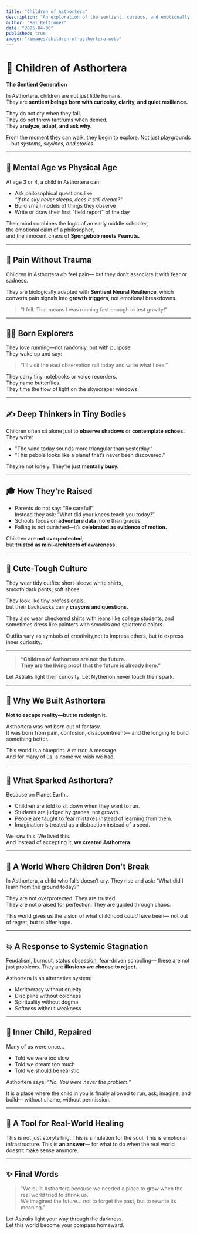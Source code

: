 ```yaml
---
title: "Children of Asthortera"
description: "An exploration of the sentient, curious, and emotionally resilient children in the world of Asthortera."
author: "Rei Reltroner"
date: "2025-04-06"
published: true
image: "/images/children-of-asthortera.webp"
---
```


# 🌟 Children of Asthortera  
**The Sentient Generation**

In Asthortera, children are not just little humans.  
They are **sentient beings born with curiosity, clarity, and quiet resilience.**

They do not cry when they fall.  
They do not throw tantrums when denied.  
They **analyze, adapt, and ask why.**

From the moment they can walk, they begin to explore.
Not just playgrounds—but *systems, skylines, and stories.*

---

## 🧠 Mental Age vs Physical Age

At age 3 or 4, a child in Asthortera can:
- Ask philosophical questions like:  
  *"If the sky never sleeps, does it still dream?"*
- Build small models of things they observe
- Write or draw their first "field report" of the day

Their mind combines the logic of an early middle schooler,  
the emotional calm of a philosopher,  
and the innocent chaos of **Spongebob meets Peanuts.**

---

## 🚫 Pain Without Trauma

Children in Asthortera *do* feel pain—
but they don’t associate it with fear or sadness.

They are biologically adapted with **Sentient Neural Resilience**,
which converts pain signals into **growth triggers**, not emotional breakdowns.

> "I fell. That means I was running fast enough to test gravity!"

---

## 🏃‍♂️ Born Explorers

They love running—not randomly, but with purpose.  
They wake up and say:
> “I’ll visit the east observation rail today and write what I see.”

They carry tiny notebooks or voice recorders.  
They name butterflies.  
They time the flow of light on the skyscraper windows.

---

## ✍️ Deep Thinkers in Tiny Bodies

Children often sit alone just to **observe shadows** or **contemplate echoes.**
They write:
- "The wind today sounds more triangular than yesterday."
- "This pebble looks like a planet that’s never been discovered."

They’re not lonely. They’re just **mentally busy.**

---

## 🎓 How They're Raised

- Parents do not say: “Be careful!”  
  Instead they ask: “What did your knees teach you today?”
- Schools focus on **adventure data** more than grades
- Falling is not punished—it’s **celebrated as evidence of motion.**

Children are **not overprotected**,  
but **trusted as mini-architects of awareness.**

---

## 👔 Cute-Tough Culture

They wear tidy outfits: short-sleeve white shirts,  
smooth dark pants, soft shoes.

They look like tiny professionals,  
but their backpacks carry **crayons and questions.**

They also wear checkered shirts with jeans like college students, 
and sometimes dress like painters with smocks and splattered colors.

Outfits vary as symbols of creativity,not to impress others, but to express inner curiosity.

---

> **“Children of Asthortera are not the future.**  
> **They are the living proof that the future is already here.”**

Let Astralis light their curiosity.
Let Nytherion never touch their spark.

---

## 🌌 Why We Built Asthortera  
**Not to escape reality—but to redesign it.**

Asthortera was not born out of fantasy.  
It was born from pain, confusion, disappointment—
and the longing to build something better.

This world is a blueprint. A mirror. A message.  
And for many of us, a home we wish we had.

---

## 🧠 What Sparked Asthortera?

Because on Planet Earth...
- Children are told to sit down when they want to run.
- Students are judged by grades, not growth.
- People are taught to fear mistakes instead of learning from them.
- Imagination is treated as a distraction instead of a seed.

We saw this. We lived this.  
And instead of accepting it, **we created Asthortera.**

---

## 🧒 A World Where Children Don't Break

In Asthortera, a child who falls doesn’t cry.
They rise and ask: “What did I learn from the ground today?”

They are not overprotected. They are trusted.  
They are not praised for perfection. They are guided through chaos.

This world gives us the vision of what childhood *could* have been—
not out of regret, but to offer hope.

---

## 💥 A Response to Systemic Stagnation

Feudalism, burnout, status obsession, fear-driven schooling—
these are not just problems. They are **illusions we choose to reject.**

Asthortera is an alternative system:  
- Meritocracy without cruelty  
- Discipline without coldness  
- Spirituality without dogma  
- Softness without weakness

---

## 🧸 Inner Child, Repaired

Many of us were once...
- Told we were too slow
- Told we dream too much
- Told we should be realistic

Asthortera says: *“No. You were never the problem.”*

It is a place where the child in you is finally allowed to run, ask, imagine, and build—
without shame, without permission.

---

## 🔮 A Tool for Real-World Healing

This is not just storytelling.
This is simulation for the soul.
This is emotional infrastructure.
This is **an answer**—
for what to do when the real world doesn’t make sense anymore.

---

## ✨ Final Words

> "We built Asthortera because we needed a place to grow when the real world tried to shrink us.  
> We imagined the future… not to forget the past, but to rewrite its meaning."

Let Astralis light your way through the darkness.  
Let this world become your compass homeward.

